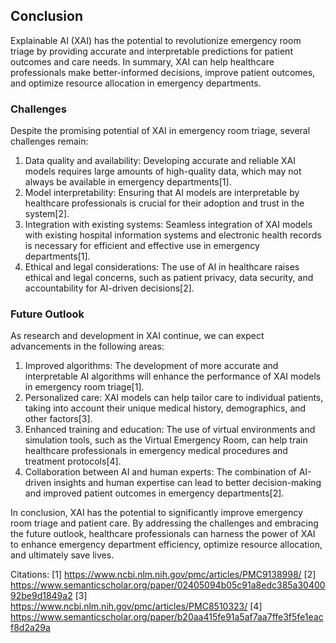 ## Conclusion

Explainable AI (XAI) has the potential to revolutionize emergency room triage by providing accurate and interpretable predictions for patient outcomes and care needs. In summary, XAI can help healthcare professionals make better-informed decisions, improve patient outcomes, and optimize resource allocation in emergency departments.

### Challenges

Despite the promising potential of XAI in emergency room triage, several challenges remain:

1. Data quality and availability: Developing accurate and reliable XAI models requires large amounts of high-quality data, which may not always be available in emergency departments[1].
2. Model interpretability: Ensuring that AI models are interpretable by healthcare professionals is crucial for their adoption and trust in the system[2].
3. Integration with existing systems: Seamless integration of XAI models with existing hospital information systems and electronic health records is necessary for efficient and effective use in emergency departments[1].
4. Ethical and legal considerations: The use of AI in healthcare raises ethical and legal concerns, such as patient privacy, data security, and accountability for AI-driven decisions[2].

### Future Outlook

As research and development in XAI continue, we can expect advancements in the following areas:

1. Improved algorithms: The development of more accurate and interpretable AI algorithms will enhance the performance of XAI models in emergency room triage[1].
2. Personalized care: XAI models can help tailor care to individual patients, taking into account their unique medical history, demographics, and other factors[3].
3. Enhanced training and education: The use of virtual environments and simulation tools, such as the Virtual Emergency Room, can help train healthcare professionals in emergency medical procedures and treatment protocols[4].
4. Collaboration between AI and human experts: The combination of AI-driven insights and human expertise can lead to better decision-making and improved patient outcomes in emergency departments[2].

In conclusion, XAI has the potential to significantly improve emergency room triage and patient care. By addressing the challenges and embracing the future outlook, healthcare professionals can harness the power of XAI to enhance emergency department efficiency, optimize resource allocation, and ultimately save lives.

Citations:
[1] https://www.ncbi.nlm.nih.gov/pmc/articles/PMC9138998/
[2] https://www.semanticscholar.org/paper/02405094b05c91a8edc385a3040092be9d1849a2
[3] https://www.ncbi.nlm.nih.gov/pmc/articles/PMC8510323/
[4] https://www.semanticscholar.org/paper/b20aa415fe91a5af7aa7ffe3f5fe1eacf8d2a29a